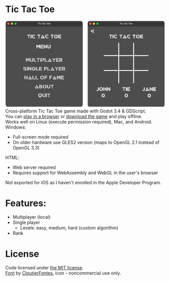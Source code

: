 # Tic Tac Toe
![tic-tac-toe](https://github.com/estarq/godot-tic-tac-toe/blob/main/ui.png)
<br>
Cross-platform Tic Tac Toe game made with Godot 3.4 & GDScript.<br>
You can [play in a browser](https://estarq.github.io/godot-tic-tac-toe/) or [download the game](https://github.com/estarq/godot-tic-tac-toe/releases) and play offline.<br>
Works well on Linux (execute permission required), Mac, and Android.<br>
Windows:
* Full-screen mode required
* On older hardware use GLES2 version (maps to OpenGL 2.1 instead of OpenGL 3.3)

HTML:
* Web server required
* Requires support for WebAssembly and WebGL in the user's browser

Not exported for iOS as I haven't enrolled in the Apple Developer Program.<br>

# Features:
* Multiplayer (local)
* Single player
  * Levels: easy, medium, hard (custom algorithm)
* Rank

# License

Code licensed under [the MIT license](https://github.com/estarq/godot-tic-tac-toe/blob/main/LICENSE).<br>
[Font](https://cloutierfontes.ca/game-of-chaos.html) by [CloutierFontes](https://cloutierfontes.ca/), icon - noncommercial use only.
